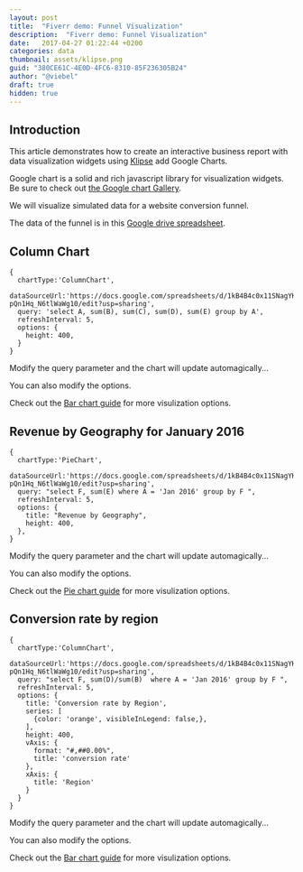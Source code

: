 ```yaml
---
layout: post
title:  "Fiverr demo: Funnel Visualization"
description:  "Fiverr demo: Funnel Visualization"
date:   2017-04-27 01:22:44 +0200
categories: data
thumbnail: assets/klipse.png
guid: "380CE61C-4E0D-4FC6-8310-85F236305B24"
author: "@viebel"
draft: true
hidden: true
---
```


## Introduction

This article demonstrates how to create an interactive business report with data visualization widgets using [Klipse](https://github.com/viebel/klipse) add Google Charts.


Google chart is a solid and rich javascript library for visualization widgets. Be sure to check out [the Google chart Gallery](https://developers.google.com/chart/interactive/docs/gallery).

We will visualize simulated data for a website conversion funnel.

The data of the funnel is in this [Google drive spreadsheet](https://docs.google.com/spreadsheets/d/1kB4B4c0x11SNagYKmjI1ZpHYP-pQn1Hq_N6tlWaWg10/edit#gid=0).

## Column Chart

~~~google-chart
{
  chartType:'ColumnChart',
  dataSourceUrl:'https://docs.google.com/spreadsheets/d/1kB4B4c0x11SNagYKmjI1ZpHYP-pQn1Hq_N6tlWaWg10/edit?usp=sharing',
  query: 'select A, sum(B), sum(C), sum(D), sum(E) group by A',
  refreshInterval: 5,
  options: {
    height: 400,
  }
}
~~~

Modify the query parameter and the chart will update automagically...

You can also modify the options.


Check out the [Bar chart guide](https://developers.google.com/chart/interactive/docs/gallery/columnchart) for more visulization options. 


## Revenue by Geography for January 2016



~~~google-chart
{
  chartType:'PieChart',
  dataSourceUrl:'https://docs.google.com/spreadsheets/d/1kB4B4c0x11SNagYKmjI1ZpHYP-pQn1Hq_N6tlWaWg10/edit?usp=sharing',
  query: "select F, sum(E) where A = 'Jan 2016' group by F ",
  refreshInterval: 5,  
  options: {
    title: "Revenue by Geography",
    height: 400, 
  },
}  
~~~

Modify the query parameter and the chart will update automagically...

You can also modify the options.

Check out the [Pie chart guide](https://developers.google.com/chart/interactive/docs/gallery/piechart) for more visulization options. 


## Conversion rate by region

~~~google-chart
{
  chartType:'ColumnChart',
  dataSourceUrl:'https://docs.google.com/spreadsheets/d/1kB4B4c0x11SNagYKmjI1ZpHYP-pQn1Hq_N6tlWaWg10/edit?usp=sharing',
  query: "select F, sum(D)/sum(B)  where A = 'Jan 2016' group by F ",
  refreshInterval: 5,  
  options: {
    title: 'Conversion rate by Region',
    series: [
      {color: 'orange', visibleInLegend: false,},
    ],
    height: 400,
    vAxis: {
      format: "#,##0.00%",
      title: 'conversion rate'
    },
    xAxis: {
      title: 'Region'
    }
  } 
}
~~~

Modify the query parameter and the chart will update automagically...

You can also modify the options.

Check out the [Bar chart guide](https://developers.google.com/chart/interactive/docs/gallery/columnchart) for more visulization options. 

